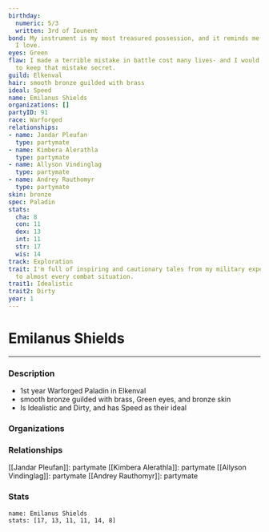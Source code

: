 ```yaml
---
birthday:
  numeric: 5/3
  written: 3rd of Iounent
bond: My instrument is my most treasured possession, and it reminds me of someone
  I love.
eyes: Green
flaw: I made a terrible mistake in battle cost many lives- and I would do anything
  to keep that mistake secret.
guild: Elkenval
hair: smooth bronze guilded with brass
ideal: Speed
name: Emilanus Shields
organizations: []
partyID: 91
race: Warforged
relationships:
- name: Jandar Pleufan
  type: partymate
- name: Kimbera Alerathla
  type: partymate
- name: Allyson Vindinglag
  type: partymate
- name: Andrey Rauthomyr
  type: partymate
skin: bronze
spec: Paladin
stats:
  cha: 8
  con: 11
  dex: 13
  int: 11
  str: 17
  wis: 14
track: Exploration
trait: I'm full of inspiring and cautionary tales from my military experience relevant
  to almost every combat situation.
trait1: Idealistic
trait2: Dirty
year: 1
---
```

# Emilanus Shields
---
### Description
- 1st year Warforged Paladin in Elkenval
- smooth bronze guilded with brass, Green eyes, and bronze skin
- Is Idealistic and Dirty, and has Speed as their ideal

### Organizations
### Relationships
[[Jandar Pleufan]]: partymate
[[Kimbera Alerathla]]: partymate
[[Allyson Vindinglag]]: partymate
[[Andrey Rauthomyr]]: partymate
### Stats
```statblock
name: Emilanus Shields
stats: [17, 13, 11, 11, 14, 8]
```